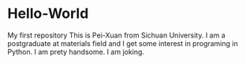 # Hello-World
My first repository
This is Pei-Xuan from Sichuan University. I am a postgraduate at materials field and I get some interest in programing in Python.
I am prety handsome.
I am joking.
